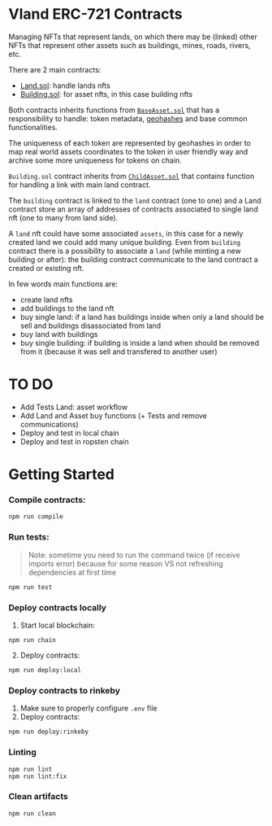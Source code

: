 # Vland ERC-721 Contracts

Managing NFTs that represent lands, on which there may be (linked) other NFTs that represent other assets such as buildings, mines, roads, rivers, etc.

There are 2 main contracts:
- [Land.sol](contracts/Land.sol): handle lands nfts
- [Building.sol](contracts/Building.sol): for asset nfts, in this case building nfts

Both contracts inherits functions from [`BaseAsset.sol`](contracts/BaseAsset.sol) that has a responsibility to handle: token metadata, [geohashes](https://en.wikipedia.org/wiki/Geohash) and base common functionalities. 

The uniqueness of each token are represented by geohashes in order to map real world assets coordinates to the token in user friendly way and archive some more uniqueness for tokens on chain.

`Building.sol` contract inherits from [`ChildAsset.sol`](contracts/ChildAsset.sol) that contains function for handling a link with main land contract.

The `building` contract is linked to the `land` contract (one to one) and a Land contract store an array of addresses of contracts associated to single land nft (one to many from land side).

A `land` nft could have some associated `assets`, in this case for a newly created land we could add many unique building.
Even from `building` contract there is a possibility to associate a `land` (while minting a new building or after): the building contract communicate to the land contract a created or existing nft.

In few words main functions are:
- create land nfts
- add buildings to the land nft
- buy single land: if a land has buildings inside when only a land should be sell and buildings disassociated from land
- buy land with buildings
- buy single building: if building is inside a land when should be removed from it (because it was sell and transfered to another user)

# TO DO
- Add Tests Land: asset workflow
- Add Land and Asset buy functions (+ Tests and remove communications)
- Deploy and test in local chain
- Deploy and test in ropsten chain

# Getting Started

### Compile contracts:
```shell
npm run compile
```
### Run tests:
> Note: sometime you need to run the command twice (if receive imports error) because for some reason VS not refreshing dependencies at first time
```shell
npm run test
```
### Deploy contracts locally
1. Start local blockchain:
```shell
npm run chain
```

2. Deploy contracts:
```shell
npm run deploy:local
```
### Deploy contracts to rinkeby
1. Make sure to properly configure `.env` file
2. Deploy contracts:
```shell
npm run deploy:rinkeby
```
### Linting
```shell
npm run lint
npm run lint:fix
```
### Clean artifacts
```shell
npm run clean
```